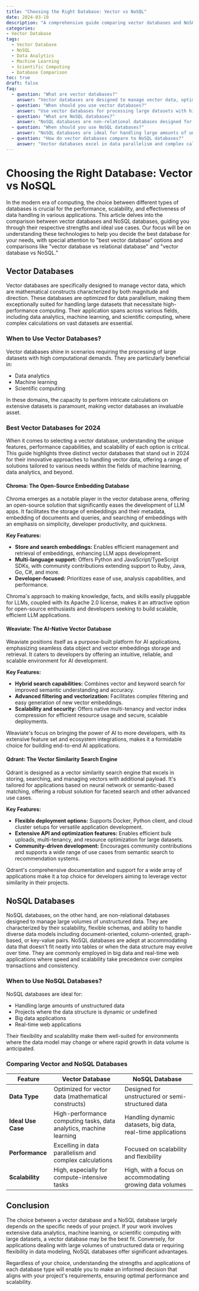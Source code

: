 ```yaml
---
title: "Choosing the Right Database: Vector vs NoSQL"
date: 2024-03-10
description: "A comprehensive guide comparing vector databases and NoSQL databases, highlighting their strengths, ideal use cases, and the best vector database options for 2024."
categories:
- Vector Database
tags:
  - Vector Database
  - NoSQL
  - Data Analytics
  - Machine Learning
  - Scientific Computing
  - Database Comparison
toc: true
draft: false
faq:
  - question: "What are vector databases?"
    answer: "Vector databases are designed to manage vector data, optimized for data parallelism and suited for handling large datasets in data analytics, machine learning, and scientific computing."
  - question: "When should you use vector databases?"
    answer: "Use vector databases for processing large datasets with high computational demands, especially in data analytics, machine learning, and scientific computing."
  - question: "What are NoSQL databases?"
    answer: "NoSQL databases are non-relational databases designed for managing large volumes of unstructured data, known for their scalability, flexible schemas, and diverse data models."
  - question: "When should you use NoSQL databases?"
    answer: "NoSQL databases are ideal for handling large amounts of unstructured data, dynamic or undefined data structures, big data applications, and real-time web applications."
  - question: "How do vector databases compare to NoSQL databases?"
    answer: "Vector databases excel in data parallelism and complex calculations for vector data, while NoSQL databases offer scalability and flexibility for unstructured or semi-structured data."
---
```



# Choosing the Right Database: Vector vs NoSQL

In the modern era of computing, the choice between different types of databases is crucial for the performance, scalability, and effectiveness of data handling in various applications. This article delves into the comparison between vector databases and NoSQL databases, guiding you through their respective strengths and ideal use cases. Our focus will be on understanding these technologies to help you decide the best database for your needs, with special attention to "best vector database" options and comparisons like "vector database vs relational database" and "vector database vs NoSQL."

## Vector Databases

Vector databases are specifically designed to manage vector data, which are mathematical constructs characterized by both magnitude and direction. These databases are optimized for data parallelism, making them exceptionally suited for handling large datasets that necessitate high-performance computing. Their application spans across various fields, including data analytics, machine learning, and scientific computing, where complex calculations on vast datasets are essential.

### When to Use Vector Databases?
Vector databases shine in scenarios requiring the processing of large datasets with high computational demands. They are particularly beneficial in:

- Data analytics
- Machine learning
- Scientific computing

In these domains, the capacity to perform intricate calculations on extensive datasets is paramount, making vector databases an invaluable asset.

### Best Vector Databases for 2024

When it comes to selecting a vector database, understanding the unique features, performance capabilities, and scalability of each option is critical. This guide highlights three distinct vector databases that stand out in 2024 for their innovative approaches to handling vector data, offering a range of solutions tailored to various needs within the fields of machine learning, data analytics, and beyond.

#### Chroma: The Open-Source Embedding Database

Chroma emerges as a notable player in the vector database arena, offering an open-source solution that significantly eases the development of LLM apps. It facilitates the storage of embeddings and their metadata, embedding of documents and queries, and searching of embeddings with an emphasis on simplicity, developer productivity, and quickness.

**Key Features:**
- **Store and search embeddings:** Enables efficient management and retrieval of embeddings, enhancing LLM apps development.
- **Multi-language support:** Offers Python and JavaScript/TypeScript SDKs, with community contributions extending support to Ruby, Java, Go, C#, and more.
- **Developer-focused:** Prioritizes ease of use, analysis capabilities, and performance.

Chroma's approach to making knowledge, facts, and skills easily pluggable for LLMs, coupled with its Apache 2.0 license, makes it an attractive option for open-source enthusiasts and developers seeking to build scalable, efficient LLM applications.

#### Weaviate: The AI-Native Vector Database

Weaviate positions itself as a purpose-built platform for AI applications, emphasizing seamless data object and vector embeddings storage and retrieval. It caters to developers by offering an intuitive, reliable, and scalable environment for AI development.

**Key Features:**
- **Hybrid search capabilities:** Combines vector and keyword search for improved semantic understanding and accuracy.
- **Advanced filtering and vectorization:** Facilitates complex filtering and easy generation of new vector embeddings.
- **Scalability and security:** Offers native multi-tenancy and vector index compression for efficient resource usage and secure, scalable deployments.

Weaviate's focus on bringing the power of AI to more developers, with its extensive feature set and ecosystem integrations, makes it a formidable choice for building end-to-end AI applications.

#### Qdrant: The Vector Similarity Search Engine

Qdrant is designed as a vector similarity search engine that excels in storing, searching, and managing vectors with additional payload. It's tailored for applications based on neural network or semantic-based matching, offering a robust solution for faceted search and other advanced use cases.

**Key Features:**
- **Flexible deployment options:** Supports Docker, Python client, and cloud cluster setups for versatile application development.
- **Extensive API and optimization features:** Enables efficient bulk uploads, multi-tenancy, and resource optimization for large datasets.
- **Community-driven development:** Encourages community contributions and supports a wide range of use cases from semantic search to recommendation systems.

Qdrant's comprehensive documentation and support for a wide array of applications make it a top choice for developers aiming to leverage vector similarity in their projects.


## NoSQL Databases

NoSQL databases, on the other hand, are non-relational databases designed to manage large volumes of unstructured data. They are characterized by their scalability, flexible schemas, and ability to handle diverse data models including document-oriented, column-oriented, graph-based, or key-value pairs. NoSQL databases are adept at accommodating data that doesn't fit neatly into tables or when the data structure may evolve over time. They are commonly employed in big data and real-time web applications where speed and scalability take precedence over complex transactions and consistency.

### **When to Use NoSQL Databases?**
NoSQL databases are ideal for:

- Handling large amounts of unstructured data
- Projects where the data structure is dynamic or undefined
- Big data applications
- Real-time web applications

Their flexibility and scalability make them well-suited for environments where the data model may change or where rapid growth in data volume is anticipated.

### **Comparing Vector and NoSQL Databases**

| Feature               | Vector Database                                                | NoSQL Database                                              |
|-----------------------|----------------------------------------------------------------|-------------------------------------------------------------|
| **Data Type**         | Optimized for vector data (mathematical constructs)            | Designed for unstructured or semi-structured data           |
| **Ideal Use Case**    | High-performance computing tasks, data analytics, machine learning | Handling dynamic datasets, big data, real-time applications |
| **Performance**       | Excelling in data parallelism and complex calculations         | Focused on scalability and flexibility                      |
| **Scalability**       | High, especially for compute-intensive tasks                   | High, with a focus on accommodating growing data volumes    |

## Conclusion

The choice between a vector database and a NoSQL database largely depends on the specific needs of your project. If your work involves extensive data analytics, machine learning, or scientific computing with large datasets, a vector database may be the best fit. Conversely, for applications dealing with large volumes of unstructured data or requiring flexibility in data modeling, NoSQL databases offer significant advantages.

Regardless of your choice, understanding the strengths and applications of each database type will enable you to make an informed decision that aligns with your project's requirements, ensuring optimal performance and scalability.
